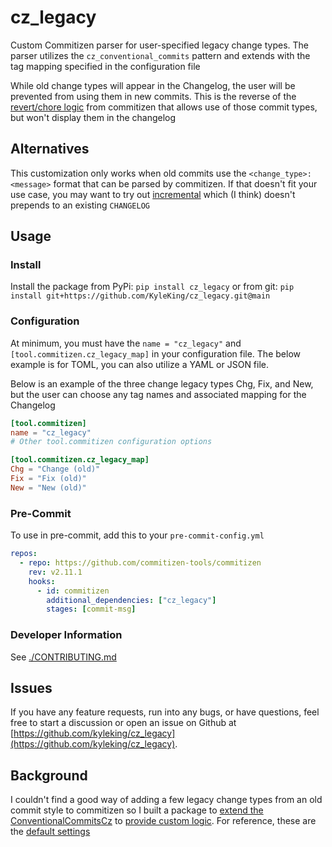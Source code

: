 # cz_legacy

Custom Commitizen parser for user-specified legacy change types. The parser utilizes the `cz_conventional_commits` pattern and extends with the tag mapping specified in the configuration file

While old change types will appear in the Changelog, the user will be prevented from using them in new commits. This is the reverse of the [revert/chore logic](https://github.com/commitizen-tools/commitizen#why-are-revert-and-chore-valid-types-in-the-check-pattern-of-cz-conventional_commits-but-not-types-we-can-select) from commitizen that allows use of those commit types, but won't display them in the changelog

## Alternatives

This customization only works when old commits use the `<change_type>: <message>` format that can be parsed by commitizen. If that doesn't fit your use case, you may want to try out [incremental](https://commitizen-tools.github.io/commitizen/changelog/#incremental) which (I think) doesn't prepends to an existing `CHANGELOG`

## Usage

### Install

Install the package from PyPi: `pip install cz_legacy` or from git: `pip install git+https://github.com/KyleKing/cz_legacy.git@main`

### Configuration

At minimum, you must have the `name = "cz_legacy"` and `[tool.commitizen.cz_legacy_map]` in your configuration file. The below example is for TOML, you can also utilize a YAML or JSON file.

Below is an example of the three change legacy types Chg, Fix, and New, but the user can choose any tag names and associated mapping for the Changelog

```toml
[tool.commitizen]
name = "cz_legacy"
# Other tool.commitizen configuration options

[tool.commitizen.cz_legacy_map]
Chg = "Change (old)"
Fix = "Fix (old)"
New = "New (old)"
```

### Pre-Commit

To use in pre-commit, add this to your `pre-commit-config.yml`

```yaml
repos:
  - repo: https://github.com/commitizen-tools/commitizen
    rev: v2.11.1
    hooks:
      - id: commitizen
        additional_dependencies: ["cz_legacy"]
        stages: [commit-msg]
```

### Developer Information

See [./CONTRIBUTING.md](./CONTRIBUTING.md)

## Issues

If you have any feature requests, run into any bugs, or have questions, feel free to start a discussion or open an issue on Github at [https://github.com/kyleking/cz_legacy](https://github.com/kyleking/cz_legacy).

## Background

I couldn't find a good way of adding a few legacy change types from an old commit style to commitizen so I built a package to [extend the ConventionalCommitsCz](https://github.com/commitizen-tools/commitizen/blob/master/commitizen/cz/conventional_commits/conventional_commits.py) to [provide custom logic](https://commitizen-tools.github.io/commitizen/customization/#2-customize-through-customizing-a-class). For reference, these are the [default settings](https://github.com/commitizen-tools/commitizen/blob/master/commitizen/defaults.py)
